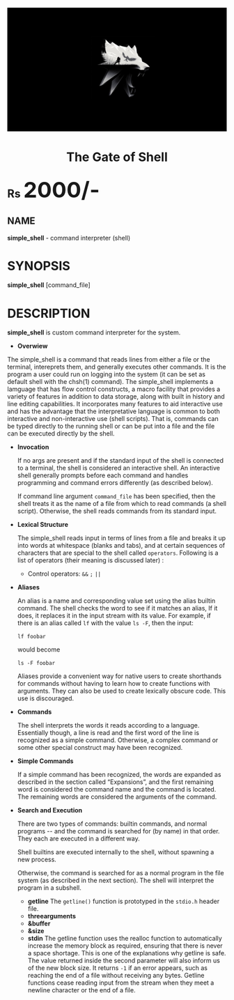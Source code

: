 <p align="center">
  
  <img src="the gate.jpg" width="600\"/>
  
  <br>
  
  <h1><p align="center"> The Gate of Shell</h></p></font>
  <span style="font-size: 25px;">Rs</span> <span style="font-size: 50px;">2000/-</span>
  
 ## NAME
  **simple_shell** - command
  interpreter (shell)
  
 # SYNOPSIS
  **simple_shell** [command_file]
  
 # DESCRIPTION
  **simple_shell** 
  is custom command interpreter for the system.
  
  * **Overwiew**

  The simple_shell is a command that reads lines from either a file or the terminal, intereprets them, and generally executes other commands. It is the program a user could run on logging into the system (it can be set as default shell with the chsh(1) command). The simple_shell implements a lamguage that has flow control constructs, a macro facility that provides a variety of features in addition to data storage, along with built in history and line editing capabilities. It incorporates many features to aid interactive use and has the advantage that the interpretative language is common to both interactive and non-interactive use (shell scripts). That is, commands can be typed directly to the running shell or can be put into a file and the file can be executed directly by the shell.

* **Invocation**

  If no args are present and if the standard input of the shell is connected to a terminal, the shell is considered an interactive shell. An interactive shell generally prompts before each command and handles programming and command errors differently (as described below).

  If command line argument `command_file` has been specified, then the shell treats it as the name of a file from which to read commands (a shell script). Otherwise, the shell reads commands from its standard input.

* **Lexical Structure**

  The simple_shell reads input in terms of lines from a file and breaks it up into words at whitespace (blanks and tabs), and at certain sequences of characters that are special to the shell called `operators`. Following is a list of operators (their meaning is discussed later) :
  * Control operators:
    `&&` `;` `||`

* **Aliases**

  An alias is a name and corresponding value set using the alias builtin command. The shell checks the word to see if it matches an alias, If it does, it replaces it in the input stream with its value. For example, if there is an alias called `lf` with the value `ls -F`, then the input:

  ```Shell
  lf foobar
  ```
    would become
  ```Shell
  ls -F foobar
  ```
  Aliases provide a convenient way for native users to create shorthands for commands without having to learn how to create functions with arguments. They can also be used to create lexically obscure code. This use is discouraged.

* **Commands**

  The shell interprets the words it reads according to a language. Essentially though, a line is read and the first word of the line is recognized as a simple command.  Otherwise, a complex command or some other special construct may have been recognized.

* **Simple Commands**

  If a simple command has been recognized, the words are expanded as described in the section called “Expansions”, and the first remaining word is considered the command name and the command is located. The remaining words are considered the arguments of the command.

* **Search and Execution**

  There are two types of commands: builtin commands, and normal programs -- and the command is searched for (by name) in that order. They each are executed in a different way.

  Shell builtins are executed internally to the shell, without spawning a new process.

  Otherwise, the command is searched for as a normal program in the file system (as described in the next section). The shell will interpret the program in a subshell.

  * **getline**
  The ``getline()`` function is prototyped in the ``stdio.h`` header file.
  * **threearguments**
  * **&buffer**
  * **&size**
  * **stdin**
  The getline function uses the realloc function to automatically increase the memory block as required, ensuring that there is never a space shortage. This is one of the explanations why getline is safe. The value returned inside the second parameter will also inform us of the new block size. It returns ``-1`` if an error appears, such as reaching the end of a file without receiving any bytes. Getline functions cease reading input from the stream when they meet a newline character or the end of a file.
